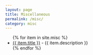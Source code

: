 ```yaml
---
layout: page
title: Miscellaneous
permalink: /misc/
category: misc
---
```


<ul>
{% for item in site.misc %}
  <li><a href="{{ item.url }}">{{ item.title }}</a>
    - {{ item.description }}
  </li>
{% endfor %}
</ul>